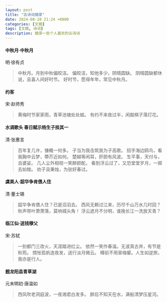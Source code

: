 ```yaml
---
layout: post
title: "古诗词摘录"
date: 2024-08-28 21:24 +0800
categories: [文摘]
tags: [文摘, 诗词]
description: 摘录一些个人喜欢的古诗词
---
```




#### 中秋月·中秋月   

明·徐有贞

> 中秋月。月到中秋偏皎洁。
> 偏皎洁，知他多少，阴晴圆缺。
> 阴晴圆缺都休说，且喜人间好时节。
> 好时节，愿得年年，常见中秋月。

#### 约客  

宋·赵师秀

> 黄梅时节家家雨，青草池塘处处蛙。
> 有约不来夜过半，闲敲棋子落灯花。

#### 水调歌头 春日赋示杨生子掞其一  

清·张惠言

> 百年复几许，慷概一何多。
> 子当为我击筑我为子高歌。
> 招手海边鸥鸟，看我胸中云梦，蔕芥近如何。
> 楚越等闲耳，肝胆有风波。 
> 生平事，天付与，且婆娑。
> 几人尘外相视一笑醉颜酡。
> 看到浮云过了，又恐堂堂岁月，一掷去如梭。
> 劝子且秉烛，为驻好春过。

#### 虞美人·韶华争肯偎人住  

清·董士锡

> 韶华争肯偎人住？已是滔滔去。
> 西风无赖过江来，历尽千山万水几时回？
> 秋声带叶萧萧落，莫响城头角！
> 浮云遮月不分明，谁挽长江一洗放天青？

#### 临江仙·送钱穆父

宋·苏轼

> 一别都门三改火，天涯踏进红尘。
> 依然一笑作春温。无波真古井，有节是秋筠。
> 惆怅孤帆连夜发，送行淡月微云。
> 樽前不用翠梅颦。人生如逆旅，我亦是行人。

#### 题龙阳县青草湖

元末明初·唐温如

> 西风吹老洞庭波，一夜湘君白发多。
> 醉后不知天在水，满船清梦压星河。